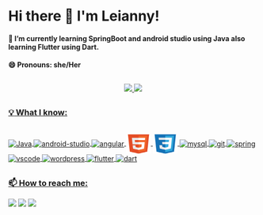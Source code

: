 # Hi there 👋 I'm Leianny!

#### 🌱 I’m currently learning SpringBoot and android studio using Java also learning Flutter using Dart.
#### 😄 Pronouns: she/Her

##

<div align="center">
  <a href="https://github.com/Leypoiani">
  <img height="180em" src="https://github-readme-stats.vercel.app/api?username=Leypoiani&show_icons=true&theme=dracula&include_all_commits=true&count_private=true"/>
  <img height="180em" src="https://github-readme-stats.vercel.app/api/top-langs/?username=Leypoiani&layout=compact&langs_count=7&theme=dracula"/>
</div>

  ##

  ### :bulb: What I know:

 <div style="display: inline_block"><br>
  <img align="center" alt="Java" height="40" width="50" src="https://cdn.jsdelivr.net/gh/devicons/devicon/icons/java/java-original.svg">
  <img align="center" alt="android-studio" height="40" width="50" src="https://cdn.jsdelivr.net/gh/devicons/devicon/icons/androidstudio/androidstudio-original.svg" />
  <img align="center" alt="angular" height="40" width="50" src="https://cdn.jsdelivr.net/gh/devicons/devicon/icons/angular/angular-original.svg"/>
  <img align="center" alt="HTML" height="40" width="50" src="https://raw.githubusercontent.com/devicons/devicon/master/icons/html5/html5-original.svg">
  <img align="center" alt="CSS" height="40" width="50" src="https://raw.githubusercontent.com/devicons/devicon/master/icons/css3/css3-original.svg">
  <img align="center" alt="mysql" height="40" width="50" src="https://cdn.jsdelivr.net/gh/devicons/devicon/icons/mysql/mysql-original-wordmark.svg"/>
  <img align="center" alt="git" height="40" width="50" src="https://cdn.jsdelivr.net/gh/devicons/devicon/icons/git/git-original.svg"/>
  <img align="center" alt="spring" height="40" width="50" src="https://cdn.jsdelivr.net/gh/devicons/devicon/icons/spring/spring-original-wordmark.svg"/>
  <img align="center" alt="vscode" height="40" width="50" src="https://cdn.jsdelivr.net/gh/devicons/devicon/icons/vscode/vscode-original.svg"/>
  <img align="center" alt="wordpress" height="40" width="50" src="https://cdn.jsdelivr.net/gh/devicons/devicon/icons/wordpress/wordpress-original.svg"/>
  <img align="center" alt="flutter" height="40" width="50" src="https://cdn.jsdelivr.net/gh/devicons/devicon/icons/flutter/flutter-original.svg"/>
  <img align="center" alt="dart" height="40" width="50" src="https://cdn.jsdelivr.net/gh/devicons/devicon/icons/dart/dart-original.svg"/>
  

  ##

   ### 📫 How to reach me:
  <div> 
 <a href="https://discord.gg/Leypoiani Leypoiani#6322" target="_blank"><img src="https://img.shields.io/badge/Discord-7289DA?style=for-the-badge&logo=discord&logoColor=white" target="_blank"></a> 
 <a href = "mailto:leianny.poiani@gmail.com"><img src="https://img.shields.io/badge/Gmail-D14836?style=for-the-badge&logo=gmail&logoColor=white" target="_blank"></a>
 <a href="https://www.linkedin.com/in/leianny-poiani/" target="_blank"><img src="https://img.shields.io/badge/-LinkedIn-%230077B5?style=for-the-badge&logo=linkedin&logoColor=white" target="_blank"></a> 

</div>

<!---
Leypoiani/Leypoiani is a ✨ special ✨ repository because its `README.md` (this file) appears on your GitHub profile.
You can click the Preview link to take a look at your changes.
--->
